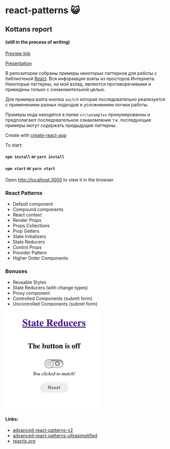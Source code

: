 # react-patterns 😺

## Kottans report

#### (still in the process of writing)

[Preview link](https://react-pattern.herokuapp.com/)

[Presentation](https://docs.google.com/presentation/d/1zlfsA-dRYnW2Zf4oP1IUG_Um3fwihq0fBRrD5BR4Dnc/edit?usp=sharing)

В репозитории собраны примеры некоторых паттернов для работы с библиотекой [React](https://reactjs.org/).
Вся информация взяты из просторов Интернета.
Некоторые паттерны, на мой взляд, являются противоречивыми и приведены только с ознакомительной целью.

Для примера взята кнопка `switch` которая последовательно реализуется с применением разных подходов и усложнением логики работы.

Примеры кода находятся в папке
`src\examples` пронумерованны и предполагают последовательное ознакомление т.к. последующие примеры могут содержать предыдущие паттерны.

Create with [create-react-app](https://github.com/facebook/create-react-app)

To start:

#### `npm install` or `yarn install`

#### `npm start` or `yarn start`

Open [http://localhost:3000](http://localhost:3000) to view it in the browser.

### React Patterns

- Default component
- Compound components
- React context
- Render Props
- Props Collections
- Prop Getters
- State Initializers
- State Reducers
- Control Props
- Provider Pattern
- Higher Order Components

### Bonuses

- Reusable Styles
- State Reducers (with change types)
- Proxy component
- Controlled Components (submit form)
- Uncontrolled Components (submit form)

![screenShot](./public/21.12.11.png)

#### Links:

- [advanced-react-patterns-v2](https://github.com/kentcdodds/advanced-react-patterns-v2)
- [advanced-react-patterns-ultrasimplified](https://github.com/ohansemmanuel/advanced-react-patterns-ultrasimplified)
- [reactjs.org](https://reactjs.org/docs/forms.html#controlled-components)
